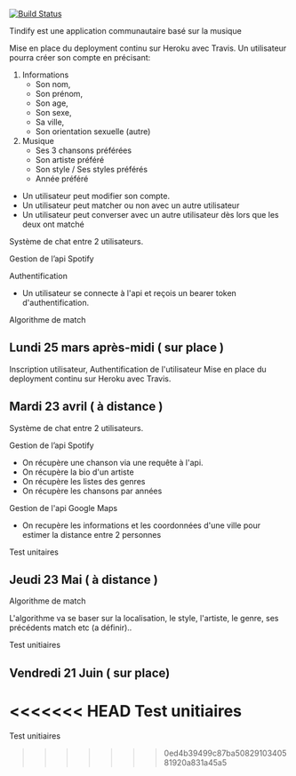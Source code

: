 [![Build Status](https://travis-ci.org/KilianPA/project-backend.png?branch=master)](https://travis-ci.org/KilianPA/project-backend)

Tindify est une application communautaire basé sur la musique

Mise en place du deployment continu sur Heroku avec Travis.
Un utilisateur pourra créer son compte en précisant:
1. Informations
   - Son nom,
   - Son prénom,
   - Son age,
   - Son sexe,
   - Sa ville,
   - Son orientation sexuelle (autre)
2. Musique
   - Ses 3 chansons préférées
   - Son artiste préféré
   - Son style / Ses styles préférés
   - Année préféré

- Un utilisateur peut modifier son compte.
- Un utilisateur peut matcher ou non avec un autre utilisateur
- Un utilisateur peut converser avec un autre utilisateur dès lors que les deux ont matché

Système de chat entre 2 utilisateurs.

Gestion de l’api Spotify

Authentification

- Un utilisateur se connecte à l'api et reçois un bearer token d'authentification.

Algorithme de match

## Lundi 25 mars après-midi ( sur place )

Inscription utilisateur,
Authentification de l'utilisateur
Mise en place du deployment continu sur Heroku avec Travis.

## Mardi 23 avril ( à distance )

Système de chat entre 2 utilisateurs.

Gestion de l’api Spotify

- On récupère une chanson via une requête à l'api.
- On récupère la bio d'un artiste
- On récupère les listes des genres
- On récupère les chansons par années

Gestion de l'api Google Maps

- On recupère les informations et les coordonnées d'une ville pour estimer la distance entre 2 personnes

Test unitaires

## Jeudi 23 Mai ( à distance )


Algorithme de match

L'algorithme va se baser sur la localisation, le style, l'artiste, le genre, ses précédents match etc (a définir)..


Test unitiaires

## Vendredi 21 Juin ( sur place)

<<<<<<< HEAD
Test unitiaires
=======
Test unitiaires
>>>>>>> 0ed4b39499c87ba5082910340581920a831a45a5
